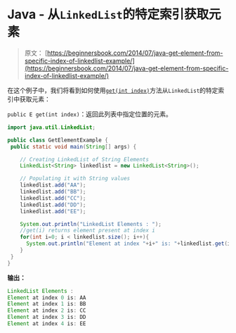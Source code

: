 # Java - 从`LinkedList`的特定索引获取元素

> 原文： [https://beginnersbook.com/2014/07/java-get-element-from-specific-index-of-linkedlist-example/](https://beginnersbook.com/2014/07/java-get-element-from-specific-index-of-linkedlist-example/)

在这个例子中，我们将看到如何使用[`get(int index)`](https://docs.oracle.com/javase/7/docs/api/java/util/LinkedList.html#get(int))方法从`LinkedList`的特定索引中获取元素：

`public E get(int index)`：返回此列表中指定位置的元素。

```java
import java.util.LinkedList;

public class GetElementExample {
 public static void main(String[] args) {

    // Creating LinkedList of String Elements
    LinkedList<String> linkedlist = new LinkedList<String>();

    // Populating it with String values
    linkedlist.add("AA");
    linkedlist.add("BB");
    linkedlist.add("CC");
    linkedlist.add("DD");
    linkedlist.add("EE");

    System.out.println("LinkedList Elements : ");
    //get(i) returns element present at index i
    for(int i=0; i < linkedlist.size(); i++){
      System.out.println("Element at index "+i+" is: "+linkedlist.get(i));
    } 
 }
}
```

**输出：**

```java
LinkedList Elements : 
Element at index 0 is: AA
Element at index 1 is: BB
Element at index 2 is: CC
Element at index 3 is: DD
Element at index 4 is: EE
```